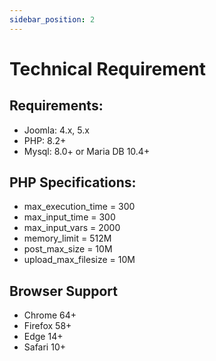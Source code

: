 ```yaml
---
sidebar_position: 2
---
```


# Technical Requirement
## Requirements:
- Joomla: 4.x, 5.x
- PHP: 8.2+
- Mysql: 8.0+ or Maria DB 10.4+

## PHP Specifications:
- max_execution_time = 300
- max_input_time = 300
- max_input_vars = 2000
- memory_limit = 512M
- post_max_size = 10M
- upload_max_filesize = 10M

## Browser Support
- Chrome 64+
- Firefox 58+
- Edge 14+
- Safari 10+
